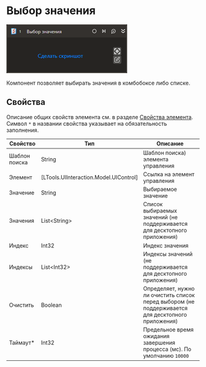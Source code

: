 # Выбор значения

![](../../../resources/activities/basic/uiinteraction/select-item-activity.png)

Компонент позволяет выбирать значения в комбобоксе либо списке.

## Свойства
Описание общих свойств элемента см. в разделе [Свойства элемента](https://docs.primo-rpa.ru/primo-rpa/primo-studio/process/elements#svoistva-elementa).\
Символ `*` в названии свойства указывает на обязательность заполнения.

| Свойство             | Тип                                   | Описание                                            |
| -------------------- | ------------------------------------- | --------------------------------------------------- |
| Шаблон поиска        | String                                | Шаблон поиска) элемента управления                  |
| Элемент              | [LTools.UIInteraction.Model.UIControl]| Ссылка на элемент управления                        |
| Значение             | String                                | Выбираемое значение                                 |
| Значения             | List\<String>                         | Список выбираемых значений  (не поддерживается для десктопного приложения)                         |
| Индекс               | Int32                                 | Индекс значения                                     |
| Индексы              | List\<Int32>                          | Индексы значений  (не поддерживается для десктопного приложения)                                    |
| Очистить             | Boolean                               | Определяет, нужно ли очистить список перед выбором (не поддерживается для десктопного приложения)|
| Таймаут\*            | Int32                                 | Предельное время ожидания завершения процесса (мс). По умолчанию `10000`  |
